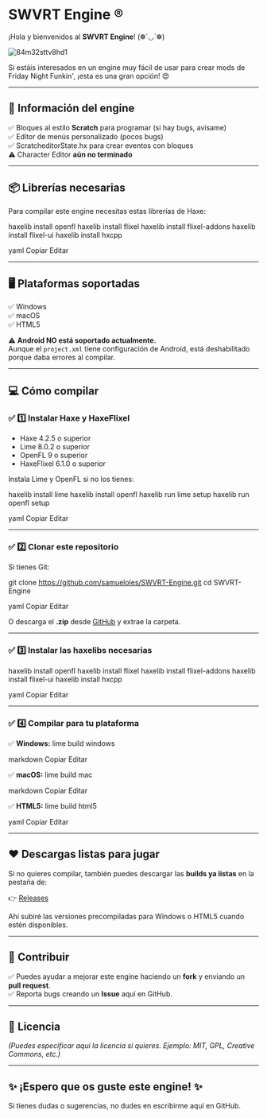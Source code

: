 # SWVRT Engine ®

¡Hola y bienvenidos al **SWVRT Engine**! (❁´◡`❁)


![84m32sttv8hd1](https://github.com/user-attachments/assets/0548fcf3-0dc8-462c-872b-2e0aec67c303)



Si estáis interesados en un engine muy fácil de usar para crear mods de Friday Night Funkin', ¡esta es una gran opción! 😍

---

## 🚀 Información del engine

✅ Bloques al estilo **Scratch** para programar (si hay bugs, avísame)  
✅ Editor de menús personalizado (pocos bugs)  
✅ ScratcheditorState.hx para crear eventos con bloques  
⚠️ Character Editor **aún no terminado**

---

## 📦 Librerías necesarias

Para compilar este engine necesitas estas librerías de Haxe:

haxelib install openfl
haxelib install flixel
haxelib install flixel-addons
haxelib install flixel-ui
haxelib install hxcpp

yaml
Copiar
Editar

---

## 🖥️ Plataformas soportadas

✅ Windows  
✅ macOS  
✅ HTML5

⚠️ **Android NO está soportado actualmente.**  
Aunque el `project.xml` tiene configuración de Android, está deshabilitado porque daba errores al compilar.

---

## 💻 Cómo compilar

### ✅ 1️⃣ Instalar Haxe y HaxeFlixel

- Haxe 4.2.5 o superior
- Lime 8.0.2 o superior
- OpenFL 9 o superior
- HaxeFlixel 6.1.0 o superior

Instala Lime y OpenFL si no los tienes:

haxelib install lime
haxelib install openfl
haxelib run lime setup
haxelib run openfl setup

yaml
Copiar
Editar

---

### ✅ 2️⃣ Clonar este repositorio

Si tienes Git:

git clone https://github.com/samueloles/SWVRT-Engine.git
cd SWVRT-Engine

yaml
Copiar
Editar

O descarga el **.zip** desde [GitHub](https://github.com/samueloles/SWVRT-Engine) y extrae la carpeta.

---

### ✅ 3️⃣ Instalar las haxelibs necesarias

haxelib install openfl
haxelib install flixel
haxelib install flixel-addons
haxelib install flixel-ui
haxelib install hxcpp

yaml
Copiar
Editar

---

### ✅ 4️⃣ Compilar para tu plataforma

✅ **Windows:**
lime build windows

markdown
Copiar
Editar

✅ **macOS:**
lime build mac

markdown
Copiar
Editar

✅ **HTML5:**
lime build html5

yaml
Copiar
Editar

---

## ❤️ Descargas listas para jugar

Si no quieres compilar, también puedes descargar las **builds ya listas** en la pestaña de:

👉 [Releases](https://github.com/samueloles/SWVRT-Engine/releases)

Ahí subiré las versiones precompiladas para Windows o HTML5 cuando estén disponibles.

---

## 🤝 Contribuir

✅ Puedes ayudar a mejorar este engine haciendo un **fork** y enviando un **pull request**.  
✅ Reporta bugs creando un **Issue** aquí en GitHub.  

---

## 📜 Licencia

*(Puedes especificar aquí la licencia si quieres. Ejemplo: MIT, GPL, Creative Commons, etc.)*

---

## ✨ ¡Espero que os guste este engine! ✨

Si tienes dudas o sugerencias, no dudes en escribirme aquí en GitHub. 
